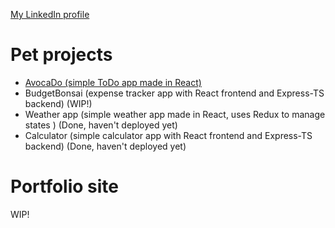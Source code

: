 [My LinkedIn profile](https://www.linkedin.com/in/vucben99/)

# Pet projects

- [AvocaDo (simple ToDo app made in React)](https://chipper-semolina-5d7aae.netlify.app/)
- BudgetBonsai (expense tracker app with React frontend and Express-TS backend) (WIP!)
- Weather app (simple weather app made in React, uses Redux to manage states ) (Done, haven't deployed yet)
- Calculator (simple calculator app with React frontend and Express-TS backend) (Done, haven't deployed yet)

# Portfolio site
WIP!
